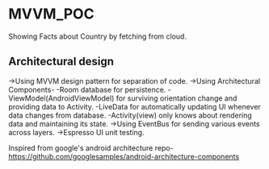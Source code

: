# MVVM_POC
Showing Facts about Country by fetching from cloud.
## Architectural design ##
->Using MVVM design pattern for separation of code.
->Using Architectural Components-
		-Room database for persistence.
		-ViewModel(AndroidViewModel) for surviving orientation change and providing
			data to Activity.
		-LiveData for automatically updating UI whenever data changes from database.
		-Activity(view) only knows about rendering data and maintaining its state.
->Using EventBus for sending various events across layers.
->Espresso UI unit testing.

Inspired from google's android architecture repo-
https://github.com/googlesamples/android-architecture-components


